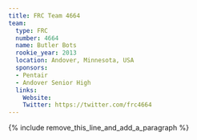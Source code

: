 ```yaml
---
title: FRC Team 4664
team:
  type: FRC
  number: 4664
  name: Butler Bots
  rookie_year: 2013
  location: Andover, Minnesota, USA
  sponsors:
  - Pentair
  - Andover Senior High
  links:
    Website:
    Twitter: https://twitter.com/frc4664
---
```


{% include remove_this_line_and_add_a_paragraph %}